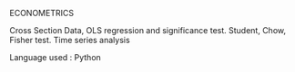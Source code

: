 ECONOMETRICS

Cross Section Data, OLS regression and significance test. Student, Chow, Fisher test. Time series analysis

Language used : Python
